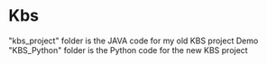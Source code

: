 # Kbs
"kbs_project" folder is the JAVA code for my old KBS project Demo  
"KBS_Python" folder is the Python code for the new KBS project  
